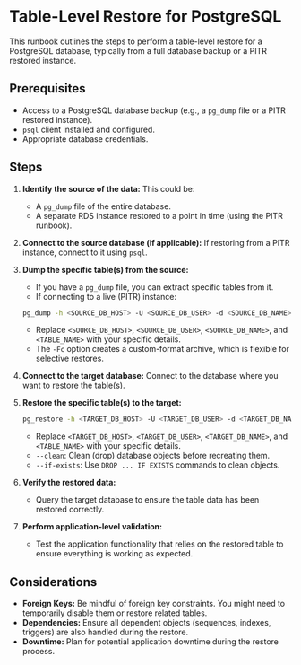 # Table-Level Restore for PostgreSQL

This runbook outlines the steps to perform a table-level restore for a PostgreSQL database, typically from a full database backup or a PITR restored instance.

## Prerequisites

*   Access to a PostgreSQL database backup (e.g., a `pg_dump` file or a PITR restored instance).
*   `psql` client installed and configured.
*   Appropriate database credentials.

## Steps

1.  **Identify the source of the data:** This could be:
    *   A `pg_dump` file of the entire database.
    *   A separate RDS instance restored to a point in time (using the PITR runbook).

2.  **Connect to the source database (if applicable):** If restoring from a PITR instance, connect to it using `psql`.

3.  **Dump the specific table(s) from the source:**
    *   If you have a `pg_dump` file, you can extract specific tables from it.
    *   If connecting to a live (PITR) instance:
    ```bash
    pg_dump -h <SOURCE_DB_HOST> -U <SOURCE_DB_USER> -d <SOURCE_DB_NAME> -t <TABLE_NAME> -Fc > <TABLE_NAME>.dump
    ```
    *   Replace `<SOURCE_DB_HOST>`, `<SOURCE_DB_USER>`, `<SOURCE_DB_NAME>`, and `<TABLE_NAME>` with your specific details.
    *   The `-Fc` option creates a custom-format archive, which is flexible for selective restores.

4.  **Connect to the target database:** Connect to the database where you want to restore the table(s).

5.  **Restore the specific table(s) to the target:**
    ```bash
    pg_restore -h <TARGET_DB_HOST> -U <TARGET_DB_USER> -d <TARGET_DB_NAME> -t <TABLE_NAME> --clean --if-exists <TABLE_NAME>.dump
    ```
    *   Replace `<TARGET_DB_HOST>`, `<TARGET_DB_USER>`, `<TARGET_DB_NAME>`, and `<TABLE_NAME>` with your specific details.
    *   `--clean`: Clean (drop) database objects before recreating them.
    *   `--if-exists`: Use `DROP ... IF EXISTS` commands to clean objects.

6.  **Verify the restored data:**
    *   Query the target database to ensure the table data has been restored correctly.

7.  **Perform application-level validation:**
    *   Test the application functionality that relies on the restored table to ensure everything is working as expected.

## Considerations

*   **Foreign Keys:** Be mindful of foreign key constraints. You might need to temporarily disable them or restore related tables.
*   **Dependencies:** Ensure all dependent objects (sequences, indexes, triggers) are also handled during the restore.
*   **Downtime:** Plan for potential application downtime during the restore process.
